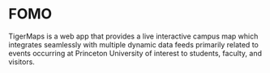 # FOMO
TigerMaps is a web app that provides a live interactive campus map which integrates seamlessly with multiple dynamic data feeds primarily related to events occurring at Princeton University of interest to students, faculty, and visitors.
